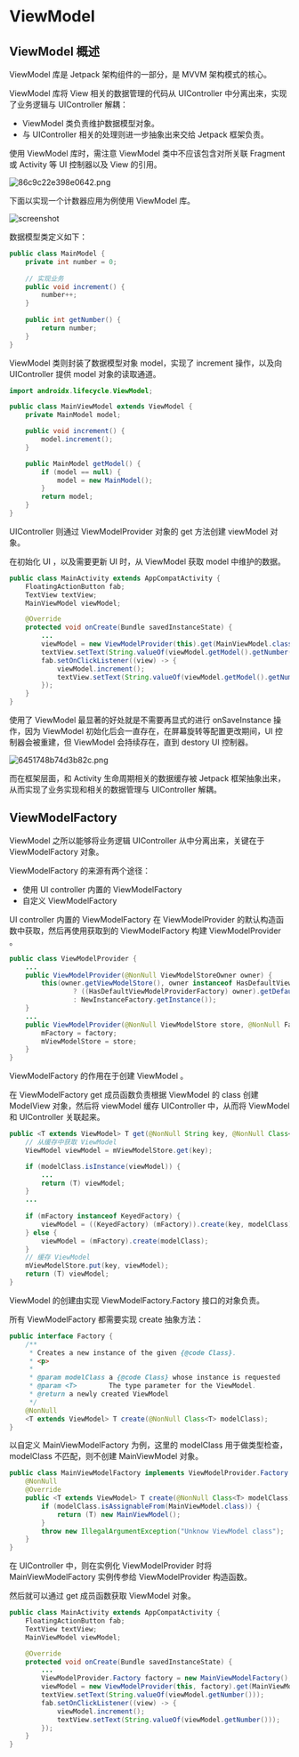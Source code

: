 # ViewModel

## ViewModel 概述

ViewModel 库是 Jetpack 架构组件的一部分，是 MVVM 架构模式的核心。

ViewModel 库将 View 相关的数据管理的代码从 UIController 中分离出来，实现了业务逻辑与 UIController 解耦：
- ViewModel 类负责维护数据模型对象。
- 与 UIController 相关的处理则进一步抽象出来交给 Jetpack 框架负责。

使用 ViewModel 库时，需注意 ViewModel 类中不应该包含对所关联 Fragment 或 Activity 等 UI 控制器以及 View 的引用。

![86c9c22e398e0642.png](https://developer.android.com/codelabs/kotlin-android-training-view-model/img/86c9c22e398e0642.png)

下面以实现一个计数器应用为例使用 ViewModel 库。

![screenshot](./Screenshot.png)

数据模型类定义如下：

```java
public class MainModel {
    private int number = 0;
    
    // 实现业务
    public void increment() {
        number++;
    }
    
    public int getNumber() {
        return number;
    }
}
```

ViewModel 类则封装了数据模型对象 model，实现了 increment 操作，以及向 UIController 提供 model 对象的读取通道。

```java
import androidx.lifecycle.ViewModel;

public class MainViewModel extends ViewModel {
    private MainModel model;

    public void increment() {
        model.increment();
    }

    public MainModel getModel() {
        if (model == null) {
            model = new MainModel();
        }
        return model;
    }
}
```

UIController 则通过 ViewModelProvider 对象的 get 方法创建 viewModel 对象。

在初始化 UI ，以及需要更新 UI 时，从 ViewModel 获取 model 中维护的数据。

```java
public class MainActivity extends AppCompatActivity {
    FloatingActionButton fab;
    TextView textView;
    MainViewModel viewModel;

    @Override
    protected void onCreate(Bundle savedInstanceState) {
        ...
        viewModel = new ViewModelProvider(this).get(MainViewModel.class);
        textView.setText(String.valueOf(viewModel.getModel().getNumber()));
        fab.setOnClickListener((view) -> {
            viewModel.increment();
            textView.setText(String.valueOf(viewModel.getModel().getNumber()));
        });
    }
}
```

使用了 ViewModel 最显著的好处就是不需要再显式的进行 onSaveInstance 操作，因为 ViewModel 初始化后会一直存在，在屏幕旋转等配置更改期间，UI 控制器会被重建，但 ViewModel 会持续存在，直到 destory UI 控制器。

![6451748b74d3b82c.png](https://developer.android.com/codelabs/kotlin-android-training-view-model/img/6451748b74d3b82c.png)

而在框架层面，和 Activity 生命周期相关的数据缓存被 Jetpack 框架抽象出来，从而实现了业务实现和相关的数据管理与 UIController 解耦。

## ViewModelFactory

ViewModel 之所以能够将业务逻辑 UIController 从中分离出来，关键在于 ViewModelFactory 对象。

ViewModelFactory 的来源有两个途径：
- 使用 UI controller 内置的 ViewModelFactory
- 自定义 ViewModelFactory

UI controller 内置的 ViewModelFactory 在 ViewModelProvider 的默认构造函数中获取，然后再使用获取到的 ViewModelFactory 构建 ViewModelProvider 。
```java
public class ViewModelProvider {
    ...
    public ViewModelProvider(@NonNull ViewModelStoreOwner owner) {
        this(owner.getViewModelStore(), owner instanceof HasDefaultViewModelProviderFactory
                ? ((HasDefaultViewModelProviderFactory) owner).getDefaultViewModelProviderFactory()
                : NewInstanceFactory.getInstance());
    }
    ...
    public ViewModelProvider(@NonNull ViewModelStore store, @NonNull Factory factory) {
        mFactory = factory;
        mViewModelStore = store;
    }
}
```

ViewModelFactory 的作用在于创建 ViewModel 。

在 ViewModelFactory get 成员函数负责根据 ViewModel 的 class 创建 ModelView 对象，然后将 viewModel 缓存 UIController 中，从而将 ViewModel 和 UIController 关联起来。
```java
public <T extends ViewModel> T get(@NonNull String key, @NonNull Class<T> modelClass) {
    // 从缓存中获取 ViewModel
	ViewModel viewModel = mViewModelStore.get(key);

	if (modelClass.isInstance(viewModel)) {
		...
		return (T) viewModel;
	}
	...
	
	if (mFactory instanceof KeyedFactory) {
		viewModel = ((KeyedFactory) (mFactory)).create(key, modelClass);
	} else {
		viewModel = (mFactory).create(modelClass);
	}
	// 缓存 ViewModel
	mViewModelStore.put(key, viewModel);
	return (T) viewModel;
}
```

ViewModel 的创建由实现 ViewModelFactory.Factory 接口的对象负责。

所有 ViewModelFactory 都需要实现 create 抽象方法： 
```java
public interface Factory {
    /**
     * Creates a new instance of the given {@code Class}.
     * <p>
     *
     * @param modelClass a {@code Class} whose instance is requested
     * @param <T>        The type parameter for the ViewModel.
     * @return a newly created ViewModel
     */
    @NonNull
    <T extends ViewModel> T create(@NonNull Class<T> modelClass);
}
```

以自定义 MainViewModelFactory 为例，这里的 modelClass 用于做类型检查，modelClass 不匹配，则不创建 MainViewModel 对象。

```java
public class MainViewModelFactory implements ViewModelProvider.Factory {
    @NonNull
    @Override
    public <T extends ViewModel> T create(@NonNull Class<T> modelClass) {
        if (modelClass.isAssignableFrom(MainViewModel.class)) {
            return (T) new MainViewModel();
        }
        throw new IllegalArgumentException("Unknow ViewModel class");
    }
}
```

在 UIController 中，则在实例化 ViewModelProvider 时将 MainViewModelFactory 实例传参给 ViewModelProvider 构造函数。

然后就可以通过 get 成员函数获取 ViewModel 对象。

```java
public class MainActivity extends AppCompatActivity {
    FloatingActionButton fab;
    TextView textView;
    MainViewModel viewModel;

    @Override
    protected void onCreate(Bundle savedInstanceState) {
        ...
        ViewModelProvider.Factory factory = new MainViewModelFactory();
        viewModel = new ViewModelProvider(this, factory).get(MainViewModel.class);
        textView.setText(String.valueOf(viewModel.getNumber()));
        fab.setOnClickListener((view) -> {
            viewModel.increment();
            textView.setText(String.valueOf(viewModel.getNumber()));
        });
    }
}
```

